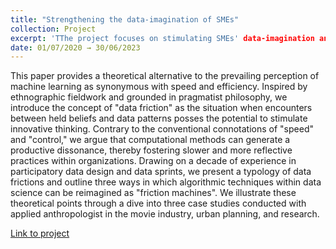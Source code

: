 ```yaml
---
title: "Strengthening the data-imagination of SMEs"
collection: Project
excerpt: 'TThe project focuses on stimulating SMEs' data-imagination and associated competencies. The project will create knowledge about how small and medium-sized enterprises can understand, utilize and learn from their data.'
date: 01/07/2020 → 30/06/2023
---
```

This paper provides a theoretical alternative to the prevailing perception of machine learning as synonymous with speed and efficiency. Inspired by ethnographic fieldwork and grounded in pragmatist philosophy, we introduce the concept of "data friction" as the situation when encounters between held beliefs and data patterns posses the potential to stimulate innovative thinking. Contrary to the conventional connotations of "speed" and "control," we argue that computational methods can generate a productive dissonance, thereby fostering slower and more reflective practices within organizations. Drawing on a decade of experience in participatory data design and data sprints, we present a typology of data frictions and outline three ways in which algorithmic techniques within data science can be reimagined as "friction machines". We illustrate these theoretical points through a dive into three case studies conducted with applied anthropologist in the movie industry, urban planning, and research.   

[Link to project](http://X.pdf)


